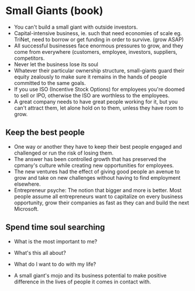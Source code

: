 # Small Giants (book)

- You can't build a small giant with outside investors.
- Capital-intensive business, ie. such that need economies of scale eg. TriNet, need to borrow or get funding in order to survive. (grow ASAP)
- All successful businesses face enormous pressures to grow, and they come from everywhere (customers, employee, investors, suppliers, competitors.
- Never let the business lose its soul
- Whatever their particular ownership structure, small-giants guard their equity zealously to make sure it remains in the hands of people committed to the same goals.
- If you use ISO (Incentive Stock Options) for employees you're doomed to sell or IPO, otherwise the ISO are worthless to the employees.
- A great company needs to have great people working for it, but you can't attract them, let alone hold on to them, unless they have room to grow.

## Keep the best people

- One way or another they have to keep their best people engaged and challenged or run the risk of losing them.
- The answer has been controlled growth that has preserved the cpmany's culture while creating new opportunities for employees.
- The new ventures had the effect of giving good people an avenue to grow and take on new challenges without having to find employment elsewhere.
- Entrepreneur psyche: The notion that bigger and more is better. Most people assume all entrepreneurs want to capitalize on every business opportunity, grow their companies as fast as they can and build the next Microsoft.

## Spend time soul searching
- What is the most important to me?
- What's this all about?
- What do I want to do with my life?

- A small giant's mojo and its business potential to make positive difference in the lives of people it comes in contact with.
